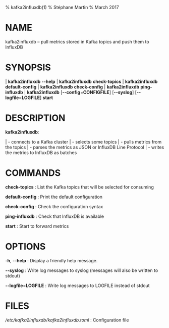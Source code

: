 % kafka2influxdb(1)
% Stéphane Martin
% March 2017

NAME
====

kafka2influxdb – pull metrics stored in Kafka topics and push them to InfluxDB

SYNOPSIS
========

| **kafka2influxdb** **--help**
| **kafka2influxdb** **check-topics**
| **kafka2influxdb** **default-config**
| **kafka2influxdb** **check-config**
| **kafka2influxdb** **ping-influxdb**
| **kafka2influxdb** [**--config**=**CONFIGFILE**] [**--syslog**] [**--logfile**=**LOGFILE**] **start**

DESCRIPTION
===========

**kafka2influxdb**:

| -   connects to a Kafka cluster
| -   selects some topics
| -   pulls metrics from the topics
| -   parses the metrics as JSON or InfluxDB Line Protocol
| -   writes the metrics to InfluxDB as batches

COMMANDS
========

**check-topics**
:   List the Kafka topics that will be selected for consuming

**default-config**
:   Print the default configuration

**check-config**
:   Check the configuration syntax

**ping-influxdb**
:   Check that InfluxDB is available

**start**
:   Start to forward metrics

OPTIONS
=======

**-h**, **--help**
:   Display a friendly help message.

**--syslog**
:   Write log messages to syslog (messages will also be written to stdout)

**--logfile**=**LOGFILE**
:   Write log messages to LOGFILE instead of stdout


FILES
=====

*/etc/kafka2influxdb/kafka2influxdb.toml*
:   Configuration file

